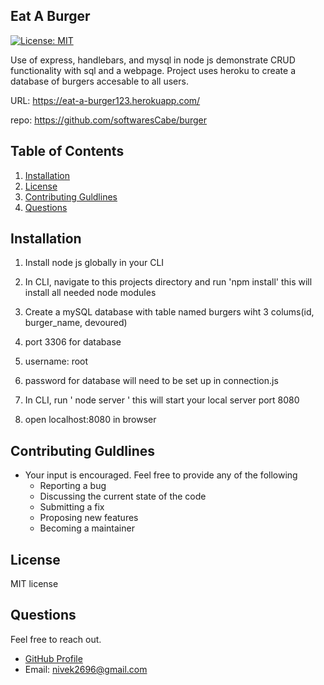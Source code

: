 
  ## Eat A Burger
  [![License: MIT](https://img.shields.io/badge/License-MIT-yellow.svg)](https://opensource.org/licenses/MIT)

  Use of express, handlebars, and mysql in node js demonstrate CRUD functionality with sql and a webpage. Project uses heroku to create a database of burgers accesable to all users. 

  URL: https://eat-a-burger123.herokuapp.com/

  repo: https://github.com/softwaresCabe/burger


  ## Table of Contents

  1. [Installation](#Installation)
  2. [License](#Liscense)
  3. [Contributing Guldlines](#Contributing-Guldlines)
  4. [Questions](#Questions)


  ## Installation

  1. Install node js globally in your CLI

  2.  In CLI, navigate to this projects directory and run 'npm install' this will install all needed node modules

  3. Create a mySQL database with table named burgers wiht 3 colums(id, burger_name, devoured)

  4. port 3306 for database

  5. username: root

  5. password for database will need to be set up in connection.js

  4. In CLI, run ' node server ' this will start your local server port 8080

  5. open localhost:8080 in browser

  ## Contributing Guldlines

  * Your input is encouraged. Feel free to provide any of the following 
    - Reporting a bug 
    - Discussing the current state of the code 
    - Submitting a fix 
    - Proposing new features 
    - Becoming a maintainer

  
  ## License

  MIT license

  ## Questions
  
  Feel free to reach out. 

  * [GitHub Profile](https://github.com/softwarescabe)
  * Email: nivek2696@gmail.com

  
